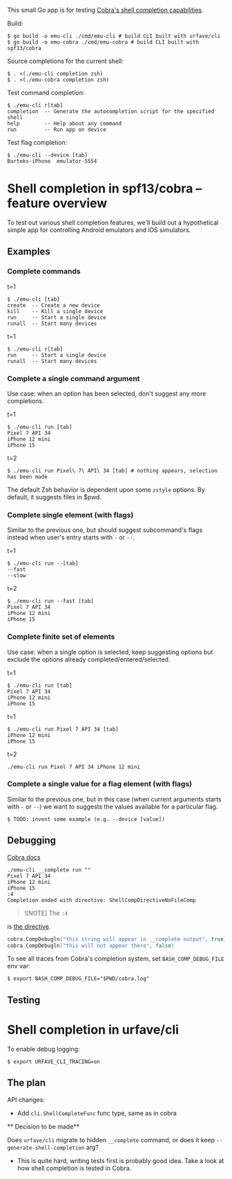 This small Go app is for testing [Cobra's shell completion capabilities][docs].

Build:

```console
$ go build -o emu-cli ./cmd/emu-cli # build CLI built with urfave/cli
$ go build -o emu-cobra ./cmd/emu-cobra # build CLI built with spf13/cobra
```

Source completions for the current shell:

```console
$ . <(./emu-cli completion zsh)
$ . <(./emu-cobra completion zsh)
```

Test command completion:

```console
$ ./emu-cli r[tab]
completion  -- Generate the autocompletion script for the specified shell
help        -- Help about any command
run         -- Run app on device
```

Test flag completion:

```console
$ ./emu-cli --device [tab]
Barteks-iPhone  emulator-5554
```

# Shell completion in spf13/cobra – feature overview

To test out various shell completion features, we'll build out a hypothetical simple app for controlling Android
emulators and iOS simulators.

## Examples

### Complete commands

t=1

```console
$ ./emu-cli [tab]
create  -- Create a new device
kill    -- Kill a single device
run     -- Start a single device
runall  -- Start many devices
```

t=1

```console
$ ./emu-cli r[tab]
run     -- Start a single device
runall  -- Start many devices
```

### Complete a single command argument

Use case: when an option has been selected, don't suggest any more completions.

t=1

```console
$ ./emu-cli run [tab]
Pixel 7 API 34
iPhone 12 mini
iPhone 15
```

t=2

```console
$ ./emu-cli run Pixel\ 7\ API\ 34 [tab] # nothing appears, selection has been made
```

The default Zsh behavior is dependent upon some `zstyle` options. By default, it suggests files in $pwd.

### Complete single element (with flags)

Similar to the previous one, but should suggest subcommand's flags instead when user's entry
starts with `-` or `--`.

t=1

```console
$ ./emu-cli run --[tab]
--fast
--slow
```

t=2

```console
$ ./emu-cli run --fast [tab]
Pixel 7 API 34
iPhone 12 mini
iPhone 15
```

### Complete finite set of elements

Use case: when a single option is selected, keep suggesting options but exclude the options already
completed/entered/selected.

t=1

```console
$ ./emu-cli run [tab]
Pixel 7 API 34
iPhone 12 mini
iPhone 15
```

t=1

```console
$ ./emu-cli run Pixel 7 API 34 [tab]
iPhone 12 mini
iPhone 15
```

t=2

```console
./emu-cli run Pixel 7 API 34 iPhone 12 mini
```

### Complete a single value for a flag element (with flags)

Similar to the previous one, but in this case (when current arguments starts
with `-` or `--`) we want to suggests the values available for a particular
flag.

```console
$ TODO: invent some example (e.g. --device [value])
```

[docs]: https://github.com/spf13/cobra/blob/v1.8.0/site/content/completions/_index.md

## Debugging

[Cobra docs](https://github.com/spf13/cobra/blob/v1.8.0/site/content/completions/_index.md#debugging)

```console
./emu-cli __complete run ""
Pixel 7 API 34
iPhone 12 mini
iPhone 15
:4
Completion ended with directive: ShellCompDirectiveNoFileComp
```

> ![NOTE]
> The `:4`
>
is [the directive](https://github.com/spf13/cobra/blob/756ba6dad61458cbbf7abecfc502d230574c57d2/completions.go#L43-L44).

```go
cobra.CompDebugln("this string will appear in __complete output", true)
cobra.CompDebugln("this will not appear there", false)
```

To see all traces from Cobra's completion system, set `BASH_COMP_DEBUG_FILE` env
var:

```console
$ export BASH_COMP_DEBUG_FILE="$PWD/cobra.log"
```

## Testing

# Shell completion in urfave/cli

To enable debug logging:

```console
$ export URFAVE_CLI_TRACING=on
```

## The plan

API changes:

- Add `cli.ShellCompleteFunc` func type, same as in cobra


** Decision to be made**

Does `urfave/cli` migrate to hidden `__complete` command,
or does it keep `--generate-shell-completion` arg?


- This is quite hard, writing tests first is probably good idea. Take a look at
  how shell completion is tested in Cobra.
